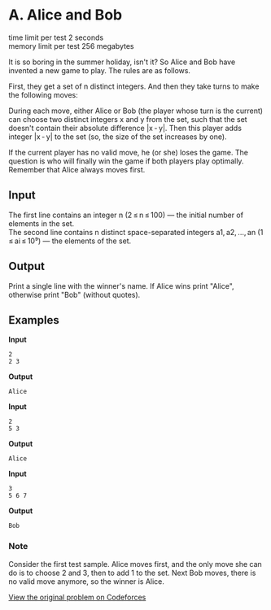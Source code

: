 # A. Alice and Bob

time limit per test 2 seconds  
memory limit per test 256 megabytes  

It is so boring in the summer holiday, isn't it? So Alice and Bob have invented a new game to play. The rules are as follows.  

First, they get a set of n distinct integers. And then they take turns to make the following moves:  

During each move, either Alice or Bob (the player whose turn is the current) can choose two distinct integers x and y from the set, such that the set doesn't contain their absolute difference |x - y|. Then this player adds integer |x - y| to the set (so, the size of the set increases by one).  

If the current player has no valid move, he (or she) loses the game. The question is who will finally win the game if both players play optimally. Remember that Alice always moves first.  

## Input  

The first line contains an integer n (2 ≤ n ≤ 100) — the initial number of elements in the set.  
The second line contains n distinct space-separated integers a1, a2, ..., an (1 ≤ ai ≤ 10⁹) — the elements of the set.  

## Output  

Print a single line with the winner's name. If Alice wins print "Alice", otherwise print "Bob" (without quotes).  

## Examples  

**Input**  
```
2
2 3
```  
**Output**  
```
Alice
```  

**Input**  
```
2
5 3
```  
**Output**  
```
Alice
```  

**Input**  
```
3
5 6 7
```  
**Output**  
```
Bob
```  

### Note  
Consider the first test sample. Alice moves first, and the only move she can do is to choose 2 and 3, then to add 1 to the set. Next Bob moves, there is no valid move anymore, so the winner is Alice.  

[View the original problem on Codeforces](https://codeforces.com/contest/346/problem/A)

